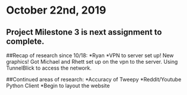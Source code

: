 # October 22nd, 2019

## Project Milestone 3 is next assignment to complete. 

##Recap of research since 10/18:
*Ryan
*VPN to server set up! New graphics! Got Michael and Rhett set up on the vpn to the server. Using TunnelBlick to access the network. 

##Continued areas of research:
*Accuracy of Tweepy
*Reddit/Youtube Python Client
*Begin to layout the website

